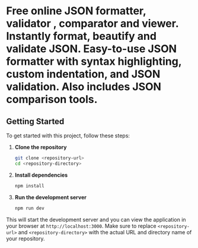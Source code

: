 # Free online JSON formatter, validator , comparator and viewer. Instantly format, beautify and validate JSON. Easy-to-use JSON formatter with syntax highlighting, custom indentation, and JSON validation. Also includes JSON comparison tools.

## Getting Started

To get started with this project, follow these steps:

1. **Clone the repository**
   ```bash
   git clone <repository-url>
   cd <repository-directory>
   ```

2. **Install dependencies**
   ```bash
   npm install
   ```

3. **Run the development server**
   ```bash
   npm run dev
   ```

This will start the development server and you can view the application in your browser at `http://localhost:3000`. Make sure to replace `<repository-url>` and `<repository-directory>` with the actual URL and directory name of your repository.
